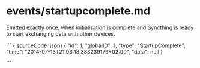 # events/startupcomplete.md

Emitted exactly once, when initialization is complete and Syncthing is ready to start exchanging data with other devices.

\`\`\` {.sourceCode .json} { "id": 1, "globalID": 1, "type": "StartupComplete", "time": "2014-07-13T21:03:18.383239179+02:00", "data": null }

\`\`\`

